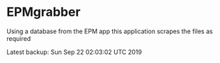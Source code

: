 # EPMgrabber
Using a database from the EPM app this application scrapes the files as required


Latest backup: Sun Sep 22 02:03:02 UTC 2019
